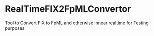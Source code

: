 # RealTimeFIX2FpMLConvertor
Tool to Convert FIX to FpML and otherwise innear realtime for Testing purposes
